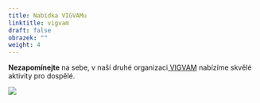 ```yaml
---
title: Nabídka VIGVAMu
linktitle: vigvam
draft: false
obrazek: ""
weight: 4
---
```

**Nezapomínejte** na sebe, v naší druhé organizaci[ VIGVAM](https://www.vigvam-db.cz/) nabízíme skvělé aktivity pro dospělé.

![](/assets/media/vigvam_dosp-2-.jpg)